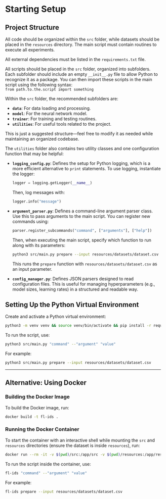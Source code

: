 # Starting Setup

## Project Structure  
All code should be organized within the `src` folder, while datasets should be placed in the `resources` directory. The main script must contain routines to execute all experiments.

All external dependencies must be listed in the `requirements.txt` file.

All scripts should be placed in the `src` folder, organized into subfolders. Each subfolder should include an empty `__init__.py` file to allow Python to recognize it as a package. You can then import these scripts in the main script using the following syntax:  
`from path.to.the.script import something`

Within the `src` folder, the recommended subfolders are:
- **`data`**: For data loading and processing.
- **`model`**: For the neural network model.
- **`trainer`**: For training and testing routines.
- **`utilities`**: For useful tools related to the project.

This is just a suggested structure—feel free to modify it as needed while maintaining an organized codebase.

The `utilities` folder also contains two utility classes and one configuration function that may be helpful:

- **`logging_config.py`**: Defines the setup for Python logging, which is a more efficient alternative to `print` statements. To use logging, instantiate the logger:
  ```python
  logger = logging.getLogger(__name__)
  ```
  Then, log messages with:
  ```python
  logger.info("message")
  ```

- **`argument_parser.py`**: Defines a command-line argument parser class. Use this to pass arguments to the main script. You can register new commands using:
  ```python
  parser.register_subcommands("command", ["arguments"], ["help"])
  ```
  Then, when executing the main script, specify which function to run along with its parameters:
  ```bash
  python3 src/main.py prepare --input resources/datasets/dataset.csv
  ```
  This runs the `prepare` function with `resources/datasets/dataset.csv` as an input parameter.

- **`config_manager.py`**: Defines JSON parsers designed to read configuration files. This is useful for managing hyperparameters (e.g., model sizes, learning rates) in a structured and readable way.

## Setting Up the Python Virtual Environment  
Create and activate a Python virtual environment:

```bash
python3 -m venv venv && source venv/bin/activate && pip install -r requirements.txt
```

To run the script, use:

```bash
python3 src/main.py "command" --"argument" "value"
```

For example:

```bash
python3 src/main.py prepare --input resources/datasets/dataset.csv
```

---

## Alternative: Using Docker  
### Building the Docker Image  
To build the Docker image, run:

```bash
docker build -t fl-ids .
```

### Running the Docker Container  
To start the container with an interactive shell while mounting the `src` and `resources` directories (ensure the dataset is inside `resources`), run:

```bash
docker run --rm -it -v $(pwd)/src:/app/src -v $(pwd)/resources:/app/resources:cached fl-ids bash
```

To run the script inside the container, use:

```bash
fl-ids "command" --"argument" "value"
```

For example:

```bash
fl-ids prepare --input resources/datasets/dataset.csv
```